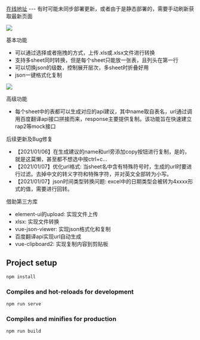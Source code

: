 [在线地址](http://wallenwang.gitee.io/excel2json-online/) --- 有时可能未同步部署更新，或者由于是静态部署的，需要手动刷新获取最新页面

![](https://blog-picture-wallen.oss-cn-hangzhou.aliyuncs.com/2020/12/30/pic1.png)

基本功能
+ 可以通过选择或者拖拽的方式，上传.xls或.xlsx文件进行转换
+ 支持多sheet同时转换，但是每个sheet只能放一张表，且列头在第一行
+ 可以切换json的级数，控制展开层次，多sheet时折叠好用
+ json一键格式化复制


![](https://blog-picture-wallen.oss-cn-hangzhou.aliyuncs.com/2021/01/06/pic2.png)

高级功能
+ 每个sheet中的表都可以生成对应的api建议，其中name取自表名，url通过调用百度翻译api接口拼接而来，response主要提供复制。该功能旨在快速建立rap2等mock接口

后续更新及Bug修复
+ 【2021/01/06】在生成建议的name和url旁添加copy按钮进行复制，是的，就是这莫懒，甚至都不想选中按ctrl+c...
+ 【2021/01/07】优化url格式: 当sheet名中含有特殊符号时，生成的url时要进行过滤。去掉中文的转义字符和特殊字符，并对英文全部转为小写。
+ 【2021/01/07】json时间类型转换问题: excel中的日期类型会被转为4xxxx形式的值，需要进行回转。



借助第三方库
+ element-ui的upload: 实现文件上传
+ xlsx: 实现文件转换
+ vue-json-viewer: 实现json格式化和复制
+ 百度翻译api实现url自动生成
+ vue-clipboard2: 实现复制内容到剪贴板


## Project setup
```
npm install
```

### Compiles and hot-reloads for development
```
npm run serve
```

### Compiles and minifies for production
```
npm run build
```

